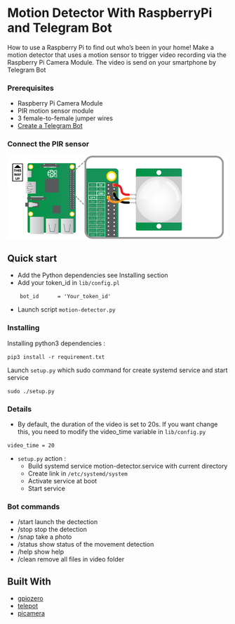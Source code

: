 # Motion Detector With RaspberryPi and Telegram Bot 

How to use a Raspberry Pi to find out who’s been in your home! Make a motion detector that uses a motion sensor to trigger video recording via the Raspberry Pi Camera Module. The video is send on your smartphone by Telegram Bot 


### Prerequisites

* Raspberry Pi Camera Module  
* PIR motion sensor module   
* 3 female-to-female jumper wires   
* [Create a Telegram Bot](https://core.telegram.org/bots#3-how-do-i-create-a-bot)  

### Connect the PIR sensor

![image](img/pir-diagram.png)

## Quick start

 * Add the Python dependencies see Installing section   
 * Add your token_id in `lib/config.pl`   
 ```
     bot_id      = 'Your_token_id'
```
 * Launch script `motion-detector.py`  
 

### Installing

Installing python3 dependencies  :   
```
pip3 install -r requirement.txt
```
Launch `setup.py` which sudo command for create systemd service and start service 
```
sudo ./setup.py
```

### Details 

* By default, the duration of the video is set to 20s. If you want change this, you need to modify the video_time variable in `lib/config.py`    
```
video_time = 20
```
* `setup.py` action :   
   * Build systemd service motion-detector.service with current directory   
   * Create link in  `/etc/systemd/system`    
   * Activate service at boot    
   * Start service 
   
### Bot commands

* /start launch the dectection  
* /stop stop the detection  
* /snap take a photo  
* /status show status of the movement detection  
* /help show help  
* /clean remove all files in video folder  
  
## Built With

* [gpiozero](https://pypi.org/project/gpiozero/)
* [telepot](https://pypi.org/project/telepot/)  
* [picamera](https://pypi.org/project/picamera/) 




